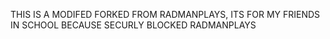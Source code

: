 THIS IS A MODIFED FORKED FROM RADMANPLAYS, ITS FOR MY FRIENDS IN SCHOOL BECAUSE SECURLY BLOCKED RADMANPLAYS
